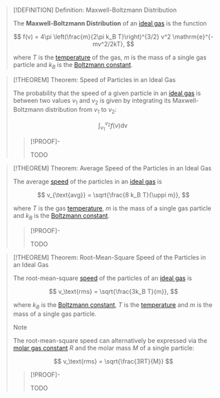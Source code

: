 >[!DEFINITION] Definition: Maxwell-Boltzmann Distribution
>
>The **Maxwell-Boltzmann Distribution** of an [ideal gas](Kinetic-Molecular%20Model%20of%20an%20Ideal%20Gas.md) is the function
>
>$$
>f(v) = 4\pi \left(\frac{m}{2\pi k_B T}\right)^{3/2} v^2 \mathrm{e}^{-mv^2/2kT},
>$$
>
>where $T$ is the [temperature](../../Temperature.md) of the gas, $m$ is the mass of a single gas particle and $k_B$ is the [Boltzmann constant](../../Boltzmann%20Constant.md).
>

>[!THEOREM] Theorem: Speed of Particles in an Ideal Gas
>
>The probability that the speed of a given particle in an [ideal gas](Kinetic-Molecular%20Model%20of%20an%20Ideal%20Gas.md) is between two values $v_1$ and $v_2$ is given by integrating its Maxwell-Boltzmann distribution from $v_1$ to $v_2$:
>
>$$
>\int_{v_1}^{v_2} f(v) \mathop{\mathrm{d}v}
>$$
>
>>[!PROOF]-
>>
>>TODO
>>
>

>[!THEOREM] Theorem: Average Speed of the Particles in an Ideal Gas
>
>The average [speed](../../Kinematics/Translation/Velocity.md) of the particles in an [ideal gas](Kinetic-Molecular%20Model%20of%20an%20Ideal%20Gas.md) is
>
>$$
>v_{\text{avg}} = \sqrt{\frac{8 k_B T}{\uppi m}},
>$$
>
>where $T$ is the gas [temperature](../../Temperature.md), $m$ is the mass of a single gas particle and $k_B$ is the [Boltzmann constant](../../Boltzmann%20Constant.md).
>
>>[!PROOF]-
>>
>>TODO
>>
>

>[!THEOREM] Theorem: Root-Mean-Square Speed of the Particles in an Ideal Gas
>
>The root-mean-square [speed](../../Kinematics/Translation/Velocity.md) of the particles of an [ideal gas](Kinetic-Molecular%20Model%20of%20an%20Ideal%20Gas.md) is
>
>$$
>v_\text{rms} = \sqrt{\frac{3k_B T}{m}},
>$$
>
>where $k_B$ is the [Boltzmann constant](../Boltzmann%20Constant.md), $T$ is the [temperature](../Temperature.md) and $m$ is the mass of a single gas particle.
>
>>[!NOTE]
>>
>>The root-mean-square speed can alternatively be expressed via the [molar gas constant](Molar%20Gas%20Constant.md) $R$ and the molar mass $M$ of a single particle:
>>
>>$$
>>v_\text{rms} = \sqrt{\frac{3RT}{M}}
>>$$
>
>>[!PROOF]-
>>
>>TODO
>>
>